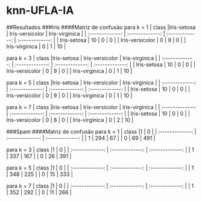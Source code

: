 # knn-UFLA-IA


##Resultados
###Iris
####Matriz de confusão
para k = 1
| class |Iris-setosa | Iris-versicolor | Iris-virginica |
| :-------------: | :-------------: | :-------------: | :-------------: |
| Iris-setosa | 10 | 0 | 0 |
| Iris-versicolor | 0 | 9 | 0 |
| Iris-virginica | 0 | 1 | 10 |

para k = 3
| class |Iris-setosa | Iris-versicolor | Iris-virginica |
| :-------------: | :-------------: | :-------------: | :-------------: |
| Iris-setosa | 10 | 0 | 0 |
| Iris-versicolor | 0 | 9 | 0 |
| Iris-virginica | 0 | 1 | 10 |

para k = 5
| class |Iris-setosa | Iris-versicolor | Iris-virginica |
| :-------------: | :-------------: | :-------------: | :-------------: |
| Iris-setosa | 10 | 0 | 0 |
| Iris-versicolor | 0 | 9 | 0 |
| Iris-virginica | 0 | 1 | 10 |

para k = 7
| class |Iris-setosa | Iris-versicolor | Iris-virginica |
| :-------------: | :-------------: | :-------------: | :-------------: |
| Iris-setosa | 10 | 0 | 0 |
| Iris-versicolor | 0 | 8 | 0 |
| Iris-virginica | 0 | 2 | 10 |

###Spam
####Matriz de confusão
para k = 1
| class |1 | 0 |
| :-------------: | :-------------: | :-------------: |
| 1 | 294 | 67 |
| 0 | 69 | 491 |

para k = 3
| class |1 | 0 |
| :-------------: | :-------------: | :-------------: |
| 1 | 337 | 167 |
| 0 | 26 | 391 |

para k = 5
| class |1 | 0 |
| :-------------: | :-------------: | :-------------: |
| 1 | 348 | 225 |
| 0 | 15 | 333 |

para k = 7
| class |1 | 0 |
| :-------------: | :-------------: | :-------------: |
| 1 | 352 | 292 |
| 0 | 11 | 266 |
